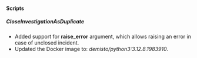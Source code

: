 
#### Scripts

##### CloseInvestigationAsDuplicate

- Added support for **raise_error** argument, which allows raising an error in case of unclosed incident.
- Updated the Docker image to: *demisto/python3:3.12.8.1983910*.